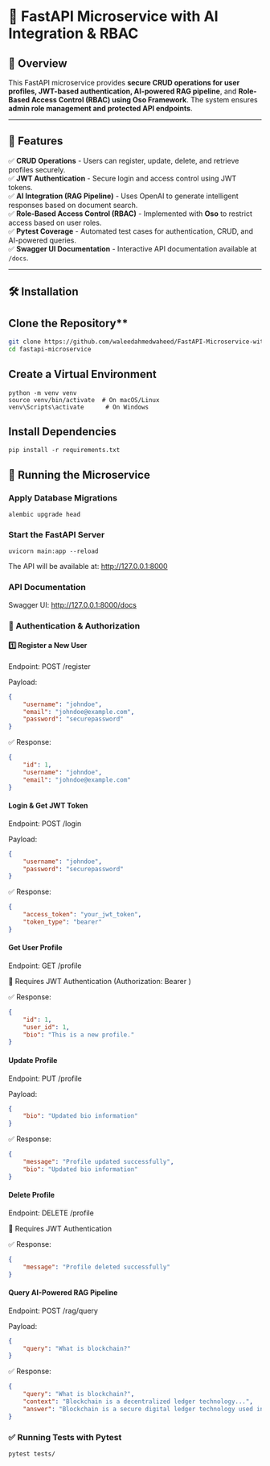 # 🚀 FastAPI Microservice with AI Integration & RBAC

## 📖 Overview

This FastAPI microservice provides **secure CRUD operations for user profiles, JWT-based authentication, AI-powered RAG pipeline**, and **Role-Based Access Control (RBAC) using Oso Framework**. The system ensures **admin role management and protected API endpoints**.

---

## 📌 Features

✅ **CRUD Operations** - Users can register, update, delete, and retrieve profiles securely.  
✅ **JWT Authentication** - Secure login and access control using JWT tokens.  
✅ **AI Integration (RAG Pipeline)** - Uses OpenAI to generate intelligent responses based on document search.  
✅ **Role-Based Access Control (RBAC)** - Implemented with **Oso** to restrict access based on user roles.  
✅ **Pytest Coverage** - Automated test cases for authentication, CRUD, and AI-powered queries.  
✅ **Swagger UI Documentation** - Interactive API documentation available at `/docs`.

---

## 🛠️ Installation

## Clone the Repository**
```bash
git clone https://github.com/waleedahmedwaheed/FastAPI-Microservice-with-AI-Integration-RBAC.git
cd fastapi-microservice
```

## Create a Virtual Environment

```
python -m venv venv
source venv/bin/activate  # On macOS/Linux
venv\Scripts\activate      # On Windows
```

## Install Dependencies

```
pip install -r requirements.txt
```

## 🚀 Running the Microservice

### Apply Database Migrations

```
alembic upgrade head
```

### Start the FastAPI Server

```
uvicorn main:app --reload
```

The API will be available at: http://127.0.0.1:8000

### API Documentation

Swagger UI: http://127.0.0.1:8000/docs
  
  
### 🔑 Authentication & Authorization

#### 1️⃣ Register a New User
<p>Endpoint: POST /register </p>
<p>Payload:</p>

```json
{
    "username": "johndoe",
    "email": "johndoe@example.com",
    "password": "securepassword"
}
```
✅ Response: 
```json
{
	"id": 1, 
	"username": "johndoe", 
	"email": "johndoe@example.com"
}
```

#### Login & Get JWT Token
<p>Endpoint: POST /login </p>
<p>Payload:</p>

```json
{
    "username": "johndoe",
    "password": "securepassword"
}
```

✅ Response:
```json
{
    "access_token": "your_jwt_token",
    "token_type": "bearer"
}
```

#### Get User Profile
<p>Endpoint: GET /profile </p>
<p>🔐 Requires JWT Authentication (Authorization: Bearer <token>)</p>
✅ Response:

```json
{
    "id": 1,
    "user_id": 1,
    "bio": "This is a new profile."
}
```

#### Update Profile
<p>Endpoint: PUT /profile </p>
<p>Payload: </p>

```json
{
    "bio": "Updated bio information"
}
```
✅ Response:

```json
{
	"message": "Profile updated successfully", 
	"bio": "Updated bio information"
}
```

#### Delete Profile
<p>Endpoint: DELETE /profile</p>
<p>🔐 Requires JWT Authentication</p>
✅ Response:

```json
{
	"message": "Profile deleted successfully"
}
```

#### Query AI-Powered RAG Pipeline
<p>Endpoint: POST /rag/query</p>
<p>Payload:</p>

```json
{
    "query": "What is blockchain?"
}
```

✅ Response:

```json
{
    "query": "What is blockchain?",
    "context": "Blockchain is a decentralized ledger technology...",
    "answer": "Blockchain is a secure digital ledger technology used in cryptocurrencies."
}
```

### ✅ Running Tests with Pytest

```
pytest tests/
```